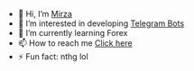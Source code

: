 - 👋 Hi, I’m [Mirza](t.me/Mirzahub)
- 👀 I’m interested in developing [Telegram Bots](t.me/mightyupdateshub)
- 🌱 I’m currently learning Forex
- 📫 How to reach me [Click here](t.me/Mirzahub)
- ⚡ Fun fact: nthg lol 

<!---
MirzaHassan0098/MirzaHassan0098 is a ✨ special ✨ repository because its `README.md` (this file) appears on your GitHub profile.
You can click the Preview link to take a look at your changes.
--->
